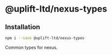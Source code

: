 # @uplift-ltd/nexus-types

## Installation

```sh
npm i --save @uplift-ltd/nexus-types
```

Common types for nexus.
